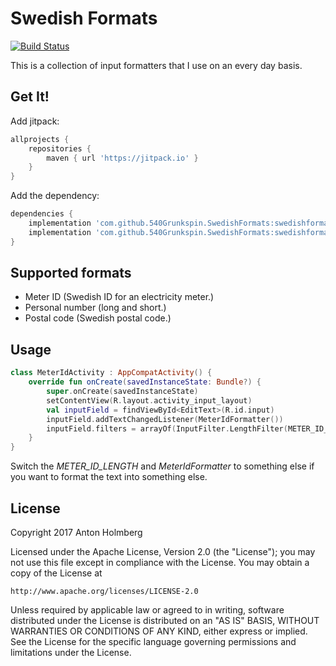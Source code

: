 # Swedish Formats 
[![Build Status](https://travis-ci.org/540Grunkspin/swedishformats.svg?branch=master)](https://travis-ci.org/540Grunkspin/swedishformats)

This is a collection of input formatters that I use on an every day basis.

## Get It!

Add jitpack:

```groovy
allprojects {
    repositories {
        maven { url 'https://jitpack.io' }
    }
}
```

Add the dependency:

```groovy
dependencies {
    implementation 'com.github.540Grunkspin.SwedishFormats:swedishformats:0.2'
    implementation 'com.github.540Grunkspin.SwedishFormats:swedishformats-android:0.2'
}
```

## Supported formats

* Meter ID (Swedish ID for an electricity meter.)
* Personal number (long and short.)
* Postal code (Swedish postal code.)

## Usage

```kotlin
class MeterIdActivity : AppCompatActivity() {
    override fun onCreate(savedInstanceState: Bundle?) {
        super.onCreate(savedInstanceState)
        setContentView(R.layout.activity_input_layout)
        val inputField = findViewById<EditText>(R.id.input)
        inputField.addTextChangedListener(MeterIdFormatter())
        inputField.filters = arrayOf(InputFilter.LengthFilter(METER_ID_LENGTH))
    }
}
```

Switch the *METER_ID_LENGTH* and *MeterIdFormatter* to something else if you want to format the text
into something else.

## License

Copyright 2017 Anton Holmberg

Licensed under the Apache License, Version 2.0 (the "License");
you may not use this file except in compliance with the License.
You may obtain a copy of the License at

    http://www.apache.org/licenses/LICENSE-2.0

Unless required by applicable law or agreed to in writing, software
distributed under the License is distributed on an "AS IS" BASIS,
WITHOUT WARRANTIES OR CONDITIONS OF ANY KIND, either express or implied.
See the License for the specific language governing permissions and
limitations under the License.